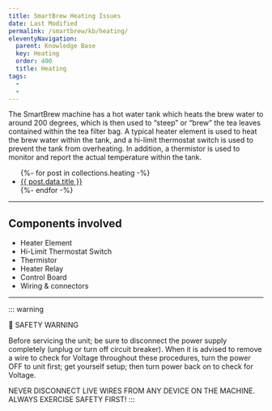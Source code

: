 ```yaml
---
title: SmartBrew Heating Issues
date: Last Modified 
permalink: /smartbrew/kb/heating/
eleventyNavigation:
  parent: Knowledge Base
  key: Heating
  order: 400
  title: Heating
tags:
  -  
  - 
---
```

The SmartBrew machine has a hot water tank which heats the brew water to around 200 degrees, which is then used to “steep” or “brew” the tea leaves contained within the tea filter bag. A typical heater element is used to heat the brew water within the tank, and a hi-limit thermostat switch is used to prevent the tank from overheating. In addition, a thermistor is used to monitor and report the actual temperature within the tank.

<ul>
{%- for post in collections.heating -%}
  <li><a href="{{ post.url | url }}">{{ post.data.title }}</a></li>
{%- endfor -%}
</ul>

---
## Components involved

- Heater Element
- Hi-Limit Thermostat Switch
- Thermistor
- Heater Relay
- Control Board
- Wiring & connectors

---

::: warning

🛑 SAFETY WARNING

Before servicing the unit; be sure to disconnect the power supply completely (unplug or turn off circuit breaker). When it is advised to remove a wire to check for Voltage throughout these procedures, turn the power OFF to unit first; get yourself setup; then turn power back on to check for Voltage. 

NEVER DISCONNECT LIVE WIRES FROM ANY DEVICE ON THE MACHINE. ALWAYS EXERCISE SAFETY FIRST!
:::
